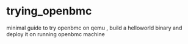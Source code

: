 # trying_openbmc
minimal guide to try openbmc on qemu , build a helloworld binary and deploy it on running openbmc machine
